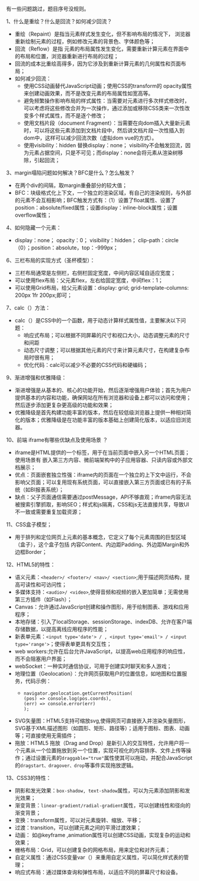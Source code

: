 有一些问题跳过，题目序号没规则。

1、什么是重绘？什么是回流？如何减少回流？
- 重绘（Repaint）是指当元素样式发生变化，但不影响布局的情况下， 浏览器重新绘制元素的过程，例如修改元素的背景色、字体颜色等；
- 回流（Reflow）是指 元素的布局属性发生变化，需要重新计算元素在界面中的布局和位置，浏览器重新进行布局的过程；
- 回流的成本比重绘高得多，因为它涉及到重新计算元素的几何属性和页面布局；
- 如何减少回流：
   - 使用CSS动画替代JavaScript动画；使用CSS的transform的 opacity属性来创建动画效果，而不是改变元素的布局属性如宽高等。
   - 避免频繁操作影响布局的样式属性：当需要对元素进行多次样式修改时，可以考虑将这些修改合并为一次操作，通过添加或移除CSS类来一次性改变多个样式属性，而不是逐个修改；
   - 使用文档片段（document Fragment）：当需要在向dom插入大量新元素时，可以将这些元素添加到文档片段中，然后讲文档片段一次性插入到dom中，这样可以减少回流次数（虚拟dom vue的方式）。
   - 使用visibility：hidden 替换display：none； visibility不会触发回流，因为元素占据空间，只是不可见；而display：none会将元素从渲染树移除，引起回流；

3、margin塌陷问题如何解决？BFC是什么？怎么触发？
- 在两个div的间隔，取margin重叠部分的较大值；
- BFC：块级格式化上下文，一个独立的渲染区域，有自己的渲染规则，与外部的元素不会互相影响；BFC触发方式有：（1）设置了float属性、设置了position：absolute/fixed属性；设置display：inline-block属性；设置overflow属性；

4、如何隐藏一个元素：
- display：none； opacity：0； visibility：hidden； clip-path：circle（0）；position：absolute，top：-999px；

6、三栏布局的实现方式（圣杯模型）：
- 三栏布局通常是左侧栏，右侧栏固定宽度，中间内容区域自适应宽度；
- 可以使用flex布局：父元素flex，左右给固定宽度，中间flex：1；
- 可以使用Grid布局，给父元素设置：display: grid; grid-template-columns: 200px 1fr 200px;即可；

7、calc（）方法：
- calc（）是CSS中的一个函数，用于动态计算样式属性值，主要解决以下问题：
   - 响应式布局；可以根据不同屏幕的尺寸和视口大小，动态调整元素的尺寸和间距
   - 动态尺寸调整；可以根据其他元素的尺寸来计算元素尺寸，在构建复杂布局时很有用；
   - 优化代码：calc可以减少不必要的CSS代码和硬编码；
 
9、渐进增强和优雅降级：
- 渐进增强是从基本的、核心的功能开始，然后逐渐增强用户体验；首先为用户提供基本的内容和功能，确保网站在所有浏览器和设备上都可以访问和使用；然后逐步添加更复杂更高级的功能和效果；
- 优雅降级是首先构建功能丰富的版本，然后在较低级浏览器上提供一种相对简化的版本；优雅降级是在功能丰富的版本基础上创建简化版本，以适应旧浏览器。

10、前端 iframe有哪些优缺点及使用场景 ？
- iframe是HTML提供的一个标签，用于在当前页面中嵌入另一个HTML页面；使用场景有 嵌入第三方内容、微前端架构中的子应用容器、只读内容或外部文档展示；
- 优点：页面嵌套独立性强：iframe内的页面在一个独立的上下文中运行，不会影响父页面；可以复用现有系统页面，可以直接嵌入第三方页面或已有的子系统（如BI报表系统）；
- 缺点：父子页面通信需要通过postMessage，API不够直观；iframe内容无法被搜索引擎抓取，影响SEO；样式和js隔离，CSS和js无法直接共享，导致UI不一致或需要重复加载资源；

11、CSS盒子模型；
- 用于排列和定位网页上元素的基本概念，它定义了每个元素周围的巨型区域（盒子），这个盒子包括 内容Content、内边距Padding、外边距Margin和外边框Border；

12、HTML5的特性：
- 语义元素：`<header>/ <footer>/ <nav>/ <section>`;用于描述网页结构，提高可读性和可访问性；
- 多媒体支持：`<audio>/ <video>`,使得音频和视频的嵌入更加简单；无需使用第三方插件（如Flash）；
- Canvas：允许通过JavaScript创建和操作图形，用于绘制图表、游戏和应用程序；
- 本地存储：引入了localStorage、sessionStorage、indexDB、允许在客户端存储数据，以提高离线应用程序的性能；
- 新表单元素：`<input type='date'> / , <input type='email'> / <input type='range'>`；使得表单更具有交互性；
- web workers:允许在后台允许JavaScript，以提高web应用程序的响应性，而不会阻塞用户界面；
- webSocket：一种实时通信协议，可用于创建实时聊天和多人游戏；
- 地理位置（Geolocation）：允许网页获取用户的位置信息，如地图和位置服务，代码示例：
   - ```
     navigator.geolocation.getCurrentPosition(
     (pos) => console.log(pos.coords),
     (err) => console.error(err)
     );
     ```
- SVG矢量图：HTML5支持可缩放svg,使得网页可直接嵌入并渲染矢量图形，SVG基于XML描述图形（如圆形、矩形、路径等）；适用于图标、图表、动画等；可直接使用无需插件；
- 拖放：HTML5 拖放（Drag and Drop）是新引入的交互特性，允许用户将一个元素从一个位置拖放到另一个位置，实现可视化的内容排序、文件上传等操作；通过设置元素的`draggable="true"`属性使其可以拖动，并配合JavaScript的`dragstart、dragover、drop`等事件实现拖放逻辑。

13、CSS3的特性：
- 阴影和发光效果：`box-shadow, text-shadow`属性，可以为元素添加阴影和发光效果；
- 渐变背景：`linear-gradient/radial-gradient`属性，可以创建线性和径向的渐变背景；
- 变换：transform属性，可以对元素旋转、缩放、平移；
- 过渡：transition，可以创建元素之间的平滑过渡效果；
- 动画： 如@keyframe ,animation属性可以创建CSS动画，实现复杂的运动和效果；
- 栅格布局：Grid，可以创建复杂的网格布局，用来定位和对齐元素；
- 自定义属性：通过CSS变量var（）来重用自定义属性，可以简化样式表的管理；
- 响应式布局：通过媒体查询和弹性布局，以适应不同的屏幕尺寸和设备。






